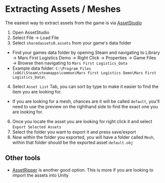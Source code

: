 # Extracting Assets / Meshes

The easiest way to extract assets from the game is via [AssetStudio](https://github.com/Perfare/AssetStudio) 

1. Open AssetStudio
2. Select File → Load File
3. Select `sharedassets0.assets` from your game's data folder
  - Find your games data folder by opening Steam and navigating to Library → Mars First Logistics Demo → Right Click → Properties → Game Files → Browse then navigating to `Mars First Logistics_Data`
  - Example data folder: `C:\Program Files (x86)\Steam\steamapps\common\Mars First Logistics Demo\Mars First Logistics_Data\`
4. Select `Asset List` Tab, you can sort by type to make it easier to find the item you are looking for.
-  If you are looking for a mesh, chances are it will be called `default`, you'll need to use the preview on the righthand side to find the exact one you are looking for.
6. Once you locate the asset you are looking for right click it and select `Export Selected Assets`
7. Select the folder you want to export it and press save/export
8. Now within the folder you exported, you will have a folder called `Mesh`, within that folder should be the exported asset `default.obj`

## Other tools

- [AssetRipper](https://github.com/AssetRipper/AssetRipper) is another good option. This is more if you are looking to import the assets into Unity